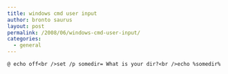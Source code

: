 ```yaml
---
title: windows cmd user input
author: bronto saurus
layout: post
permalink: /2008/06/windows-cmd-user-input/
categories:
  - general
---
```

`@ echo off<br />set /p somedir= What is your dir?<br />echo %somedir%`